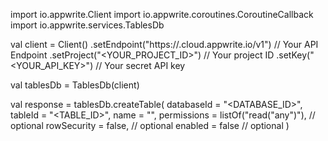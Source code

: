 import io.appwrite.Client
import io.appwrite.coroutines.CoroutineCallback
import io.appwrite.services.TablesDb

val client = Client()
    .setEndpoint("https://<REGION>.cloud.appwrite.io/v1") // Your API Endpoint
    .setProject("<YOUR_PROJECT_ID>") // Your project ID
    .setKey("<YOUR_API_KEY>") // Your secret API key

val tablesDb = TablesDb(client)

val response = tablesDb.createTable(
    databaseId = "<DATABASE_ID>",
    tableId = "<TABLE_ID>",
    name = "<NAME>",
    permissions = listOf("read("any")"), // optional
    rowSecurity = false, // optional
    enabled = false // optional
)
